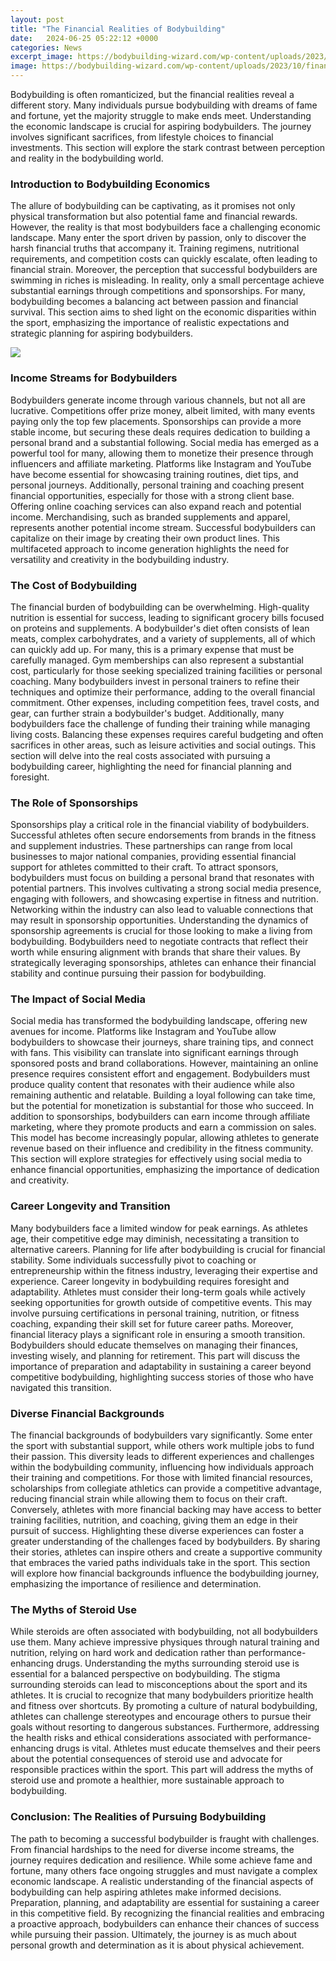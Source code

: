 ```yaml
---
layout: post
title: "The Financial Realities of Bodybuilding"
date:   2024-06-25 05:22:12 +0000
categories: News
excerpt_image: https://bodybuilding-wizard.com/wp-content/uploads/2023/10/financial-reality-of-professional-bodybuilding.jpg
image: https://bodybuilding-wizard.com/wp-content/uploads/2023/10/financial-reality-of-professional-bodybuilding.jpg
---
```


Bodybuilding is often romanticized, but the financial realities reveal a different story. Many individuals pursue bodybuilding with dreams of fame and fortune, yet the majority struggle to make ends meet. Understanding the economic landscape is crucial for aspiring bodybuilders. The journey involves significant sacrifices, from lifestyle choices to financial investments. This section will explore the stark contrast between perception and reality in the bodybuilding world.
### Introduction to Bodybuilding Economics
The allure of bodybuilding can be captivating, as it promises not only physical transformation but also potential fame and financial rewards. However, the reality is that most bodybuilders face a challenging economic landscape. Many enter the sport driven by passion, only to discover the harsh financial truths that accompany it. Training regimens, nutritional requirements, and competition costs can quickly escalate, often leading to financial strain.
Moreover, the perception that successful bodybuilders are swimming in riches is misleading. In reality, only a small percentage achieve substantial earnings through competitions and sponsorships. For many, bodybuilding becomes a balancing act between passion and financial survival. This section aims to shed light on the economic disparities within the sport, emphasizing the importance of realistic expectations and strategic planning for aspiring bodybuilders.

![](https://bodybuilding-wizard.com/wp-content/uploads/2023/10/financial-reality-of-professional-bodybuilding.jpg)
### Income Streams for Bodybuilders
Bodybuilders generate income through various channels, but not all are lucrative. Competitions offer prize money, albeit limited, with many events paying only the top few placements. Sponsorships can provide a more stable income, but securing these deals requires dedication to building a personal brand and a substantial following. 
Social media has emerged as a powerful tool for many, allowing them to monetize their presence through influencers and affiliate marketing. Platforms like Instagram and YouTube have become essential for showcasing training routines, diet tips, and personal journeys. Additionally, personal training and coaching present financial opportunities, especially for those with a strong client base. Offering online coaching services can also expand reach and potential income.
Merchandising, such as branded supplements and apparel, represents another potential income stream. Successful bodybuilders can capitalize on their image by creating their own product lines. This multifaceted approach to income generation highlights the need for versatility and creativity in the bodybuilding industry.
### The Cost of Bodybuilding
The financial burden of bodybuilding can be overwhelming. High-quality nutrition is essential for success, leading to significant grocery bills focused on proteins and supplements. A bodybuilder's diet often consists of lean meats, complex carbohydrates, and a variety of supplements, all of which can quickly add up. For many, this is a primary expense that must be carefully managed.
Gym memberships can also represent a substantial cost, particularly for those seeking specialized training facilities or personal coaching. Many bodybuilders invest in personal trainers to refine their techniques and optimize their performance, adding to the overall financial commitment. Other expenses, including competition fees, travel costs, and gear, can further strain a bodybuilder's budget.
Additionally, many bodybuilders face the challenge of funding their training while managing living costs. Balancing these expenses requires careful budgeting and often sacrifices in other areas, such as leisure activities and social outings. This section will delve into the real costs associated with pursuing a bodybuilding career, highlighting the need for financial planning and foresight.
### The Role of Sponsorships
Sponsorships play a critical role in the financial viability of bodybuilders. Successful athletes often secure endorsements from brands in the fitness and supplement industries. These partnerships can range from local businesses to major national companies, providing essential financial support for athletes committed to their craft.
To attract sponsors, bodybuilders must focus on building a personal brand that resonates with potential partners. This involves cultivating a strong social media presence, engaging with followers, and showcasing expertise in fitness and nutrition. Networking within the industry can also lead to valuable connections that may result in sponsorship opportunities.
Understanding the dynamics of sponsorship agreements is crucial for those looking to make a living from bodybuilding. Bodybuilders need to negotiate contracts that reflect their worth while ensuring alignment with brands that share their values. By strategically leveraging sponsorships, athletes can enhance their financial stability and continue pursuing their passion for bodybuilding.
### The Impact of Social Media
Social media has transformed the bodybuilding landscape, offering new avenues for income. Platforms like Instagram and YouTube allow bodybuilders to showcase their journeys, share training tips, and connect with fans. This visibility can translate into significant earnings through sponsored posts and brand collaborations.
However, maintaining an online presence requires consistent effort and engagement. Bodybuilders must produce quality content that resonates with their audience while also remaining authentic and relatable. Building a loyal following can take time, but the potential for monetization is substantial for those who succeed.
In addition to sponsorships, bodybuilders can earn income through affiliate marketing, where they promote products and earn a commission on sales. This model has become increasingly popular, allowing athletes to generate revenue based on their influence and credibility in the fitness community. This section will explore strategies for effectively using social media to enhance financial opportunities, emphasizing the importance of dedication and creativity.
### Career Longevity and Transition
Many bodybuilders face a limited window for peak earnings. As athletes age, their competitive edge may diminish, necessitating a transition to alternative careers. Planning for life after bodybuilding is crucial for financial stability. Some individuals successfully pivot to coaching or entrepreneurship within the fitness industry, leveraging their expertise and experience.
Career longevity in bodybuilding requires foresight and adaptability. Athletes must consider their long-term goals while actively seeking opportunities for growth outside of competitive events. This may involve pursuing certifications in personal training, nutrition, or fitness coaching, expanding their skill set for future career paths.
Moreover, financial literacy plays a significant role in ensuring a smooth transition. Bodybuilders should educate themselves on managing their finances, investing wisely, and planning for retirement. This part will discuss the importance of preparation and adaptability in sustaining a career beyond competitive bodybuilding, highlighting success stories of those who have navigated this transition.
### Diverse Financial Backgrounds
The financial backgrounds of bodybuilders vary significantly. Some enter the sport with substantial support, while others work multiple jobs to fund their passion. This diversity leads to different experiences and challenges within the bodybuilding community, influencing how individuals approach their training and competitions.
For those with limited financial resources, scholarships from collegiate athletics can provide a competitive advantage, reducing financial strain while allowing them to focus on their craft. Conversely, athletes with more financial backing may have access to better training facilities, nutrition, and coaching, giving them an edge in their pursuit of success.
Highlighting these diverse experiences can foster a greater understanding of the challenges faced by bodybuilders. By sharing their stories, athletes can inspire others and create a supportive community that embraces the varied paths individuals take in the sport. This section will explore how financial backgrounds influence the bodybuilding journey, emphasizing the importance of resilience and determination.
### The Myths of Steroid Use
While steroids are often associated with bodybuilding, not all bodybuilders use them. Many achieve impressive physiques through natural training and nutrition, relying on hard work and dedication rather than performance-enhancing drugs. Understanding the myths surrounding steroid use is essential for a balanced perspective on bodybuilding.
The stigma surrounding steroids can lead to misconceptions about the sport and its athletes. It is crucial to recognize that many bodybuilders prioritize health and fitness over shortcuts. By promoting a culture of natural bodybuilding, athletes can challenge stereotypes and encourage others to pursue their goals without resorting to dangerous substances.
Furthermore, addressing the health risks and ethical considerations associated with performance-enhancing drugs is vital. Athletes must educate themselves and their peers about the potential consequences of steroid use and advocate for responsible practices within the sport. This part will address the myths of steroid use and promote a healthier, more sustainable approach to bodybuilding.
### Conclusion: The Realities of Pursuing Bodybuilding
The path to becoming a successful bodybuilder is fraught with challenges. From financial hardships to the need for diverse income streams, the journey requires dedication and resilience. While some achieve fame and fortune, many others face ongoing struggles and must navigate a complex economic landscape.
A realistic understanding of the financial aspects of bodybuilding can help aspiring athletes make informed decisions. Preparation, planning, and adaptability are essential for sustaining a career in this competitive field. By recognizing the financial realities and embracing a proactive approach, bodybuilders can enhance their chances of success while pursuing their passion. Ultimately, the journey is as much about personal growth and determination as it is about physical achievement.